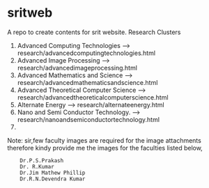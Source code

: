 # sritweb

A repo to create contents for srit website.
Research Clusters

1. Advanced Computing Technologies --> research/advancedcomputingtechnologies.html
2. Advanced Image Processing --> research/advancedimageprocessing.html
3. Advanced Mathematics and Science --> research/advancedmathematicsandscience.html
4. Advanced Theoretical Computer Science --> research/advancedtheoreticalcomputerscience.html
5. Alternate Energy --> research/alternateenergy.html
6. Nano and Semi Conductor Technology. --> research/nanoandsemiconductortechnology.html
7. 

Note:
    sir,few faculty images are required for the image attachments
    therefore kindy provide me the images for the faculties listed below,

        Dr.P.S.Prakash
        Dr. R.Kumar
        Dr.Jim Mathew Phillip
        Dr.R.N.Devendra Kumar

